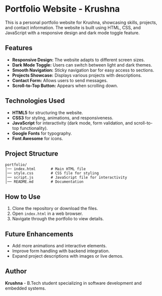 # Portfolio Website - Krushna

This is a personal portfolio website for Krushna, showcasing skills, projects, and contact information. The website is built using HTML, CSS, and JavaScript with a responsive design and dark mode toggle feature.

## Features

- **Responsive Design:** The website adapts to different screen sizes.
- **Dark Mode Toggle:** Users can switch between light and dark themes.
- **Smooth Navigation:** Sticky navigation bar for easy access to sections.
- **Projects Showcase:** Displays various projects with descriptions.
- **Contact Form:** Allows users to send messages.
- **Scroll-to-Top Button:** Appears when scrolling down.

## Technologies Used

- **HTML5** for structuring the website.
- **CSS3** for styling, animations, and responsiveness.
- **JavaScript** for interactivity (dark mode, form validation, and scroll-to-top functionality).
- **Google Fonts** for typography.
- **Font Awesome** for icons.

## Project Structure

```
portfolio/
│── index.html       # Main HTML file
│── style.css        # CSS file for styling
│── script.js        # JavaScript file for interactivity
│── README.md        # Documentation
```

## How to Use

1. Clone the repository or download the files.
2. Open `index.html` in a web browser.
3. Navigate through the portfolio to view details.

## Future Enhancements

- Add more animations and interactive elements.
- Improve form handling with backend integration.
- Expand project descriptions with images or live demos.

## Author

**Krushna** - B.Tech student specializing in software development and embedded systems.


